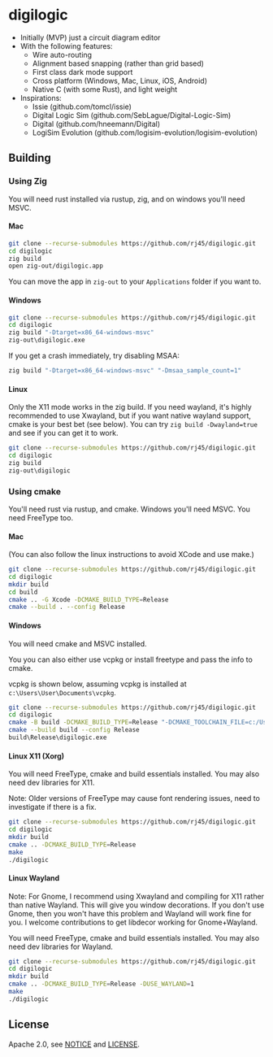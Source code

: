 # digilogic

- Initially (MVP) just a circuit diagram editor
- With the following features:
    - Wire auto-routing
    - Alignment based snapping (rather than grid based)
    - First class dark mode support
    - Cross platform (Windows, Mac, Linux, iOS, Android)
    - Native C (with some Rust), and light weight
- Inspirations:
    - Issie (github.com/tomcl/issie)
    - Digital Logic Sim (github.com/SebLague/Digital-Logic-Sim)
    - Digital (github.com/hneemann/Digital)
    - LogiSim Evolution (github.com/logisim-evolution/logisim-evolution)

## Building

### Using Zig

You will need rust installed via rustup, zig, and on windows you'll need MSVC.

#### Mac

```sh
git clone --recurse-submodules https://github.com/rj45/digilogic.git
cd digilogic
zig build
open zig-out/digilogic.app
```

You can move the app in `zig-out` to your `Applications` folder if you want to.

#### Windows

```sh
git clone --recurse-submodules https://github.com/rj45/digilogic.git
cd digilogic
zig build "-Dtarget=x86_64-windows-msvc"
zig-out\digilogic.exe
```

If you get a crash immediately, try disabling MSAA:

```sh
zig build "-Dtarget=x86_64-windows-msvc" "-Dmsaa_sample_count=1"
```

#### Linux

Only the X11 mode works in the zig build. If you need wayland, it's highly recommended to use Xwayland, but if you want native wayland support, cmake is your best bet (see below). You can try `zig build -Dwayland=true` and see if you can get it to work.

```sh
git clone --recurse-submodules https://github.com/rj45/digilogic.git
cd digilogic
zig build
zig-out\digilogic
```

### Using cmake

You'll need rust via rustup, and cmake. Windows you'll need MSVC. You need FreeType too.

#### Mac

(You can also follow the linux instructions to avoid XCode and use make.)

```sh
git clone --recurse-submodules https://github.com/rj45/digilogic.git
cd digilogic
mkdir build
cd build
cmake .. -G Xcode -DCMAKE_BUILD_TYPE=Release
cmake --build . --config Release
```

#### Windows

You will need cmake and MSVC installed.

You you can also either use vcpkg or install freetype and pass the info to cmake.

vcpkg is shown below, assuming vcpkg is installed at `c:\Users\User\Documents\vcpkg`.


```sh
git clone --recurse-submodules https://github.com/rj45/digilogic.git
cd digilogic
cmake -B build -DCMAKE_BUILD_TYPE=Release "-DCMAKE_TOOLCHAIN_FILE=c:/Users/User/Documents/vcpkg/scripts/buildsystems/vcpkg.cmake" "-DVCPKG_TARGET_TRIPLET=x64-windows-static-md"
cmake --build build --config Release
build\Release\digilogic.exe
```

#### Linux X11 (Xorg)

You will need FreeType, cmake and build essentials installed. You may also need dev libraries for X11.

Note: Older versions of FreeType may cause font rendering issues, need to investigate if there is a fix.

```sh
git clone --recurse-submodules https://github.com/rj45/digilogic.git
cd digilogic
mkdir build
cmake .. -DCMAKE_BUILD_TYPE=Release
make
./digilogic
```

#### Linux Wayland

Note: For Gnome, I recommend using Xwayland and compiling for X11 rather than native Wayland. This will give you window decorations. If you don't use Gnome, then you won't have this problem and Wayland will work fine for you. I welcome contributions to get libdecor working for Gnome+Wayland.

You will need FreeType, cmake and build essentials installed. You may also need dev libraries for Wayland.

```sh
git clone --recurse-submodules https://github.com/rj45/digilogic.git
cd digilogic
mkdir build
cmake .. -DCMAKE_BUILD_TYPE=Release -DUSE_WAYLAND=1
make
./digilogic
```

## License

Apache 2.0, see [NOTICE](./NOTICE) and [LICENSE](./LICENSE).